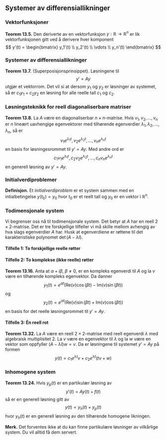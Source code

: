 
## Systemer av differensiallikninger


### Vektorfunksjoner
**Teorem 13.5.** Den deriverte av en vektorfunksjon $y: \mathbb{R} \rightarrow \mathbb{R}^n$ er lik vektorfunksjonen gitt ved å derivere hver komponent
$$ y'(t) = \begin{bmatrix}
    y_1'(t) \\ y_2'(t) \\ \vdots \\ y_n'(t)
\end{bmatrix} $$


### Systemer av differensiallikninger
**Teorem 13.7.** (Superposisjonsprinsippet). Løsningene til
$$ y' = Ay $$
utgjør et vektorrom. Det vil si at dersom $y_1$ og $y_2$ er løsninger av systemet, så er $c_1y_1 + c_2y_2$ en løsning for alle reelle tall $c_1$ og $c_2$.


### Løsningsteknikk for reell diagonaliserbare matriser
**Teorem 13.8.** La $A$ være en diagonaliserbar $n \times n$-matrise. Hvis $v_1, v_2, \dots, v_n$ er $n$ lineært uavhengige egenvektorer med tilhørende egenverdier $\lambda_1, \lambda_2, \dots, \lambda_n$, så er
$$ v_1e^{\lambda_1t}, v_2e^{\lambda_2t}, \dots, v_ne^{\lambda_nt} $$
en basis for løsningesrommet til $y' = Ay$. Med andre ord er
$$ c_1v_1e^{\lambda_1t}, c_2v_2e^{\lambda_2t}, \dots, c_nv_ne^{\lambda_nt} $$
en generell løsning av $y' = Ay$.


### Initialverdiproblemer
**Definisjon.** Et *initialverdiproblem* er et system sammen med en intialbetingelse $y(t_0) = y_0$ hvor $t_0$ er et reelt tall og $y_0$ er en vektor i $\mathbb{R}^n$.


### Todimensjonale system
Vi begrenser oss nå til todimensjonale system. Det betyr at $A$ har en reell $2 \times 2$-matrise. Det er tre forskjellige tilfeller vi må skille mellom avhengig av hva slags egenverdier $A$ har. Husk at egenverdiene er røttene til det karakteristiske polynomet $\det{(A-\lambda I)}$.

#### Tilfelle 1: To forskjellige reelle røtter

#### Tilfelle 2: To komplekse (ikke reelle) røtter
**Teorem 13.16.** Anta at $\alpha + i \beta$, $\beta \neq 0$, er en kompleks egenverdi til $A$ og la $v$ være en tilhørende kompleks egenvektor. Da danner
$$y_1(t) = e^{\alpha t}(\text{Re}(v)\cos{(\beta t)} - \text{Im}(v)\sin{(\beta t)})$$
og 
$$y_2(t) = e^{\alpha t}(\text{Re}(v)\sin{(\beta t)} + \text{Im}(v)\cos{(\beta t)})$$
en basis for det reelle løsningsrommet til $y' = Ay$.

#### Tilfelle 3: Én reell rot
**Teorem 13.32.** La $A$ være en reell $2 \times 2$-matrise med reell egenverdi $\lambda$ med algebraisk multiplisitet 2. La $v$ være en egenvektor til $\lambda$ og la $w$ være en vektor som oppfyller $(A - \lambda I)w = v$. Da er løsningene til systemet $y' = Ay$ på formen $$ y(t) = c_1e^{\lambda t}v + c_2e^{\lambda t}(tv + w) $$


### Inhomogene system
**Teorem 13.24.** Hvis $y_p(t)$ er en partikulær løsning av
$$ y'(t) = Ay(t) + f(t) $$
så er en generell løsning gitt av
$$ y(t) = y_h(t) + y_p(t) $$
hvor $y_h(t)$ er en generell løsning av den tilhørende homogene likningen.

**Merk.** Det forventes ikke at du kan finne partikulære løsninger av vilkårlige system. Du vil alltid få dem servert.


